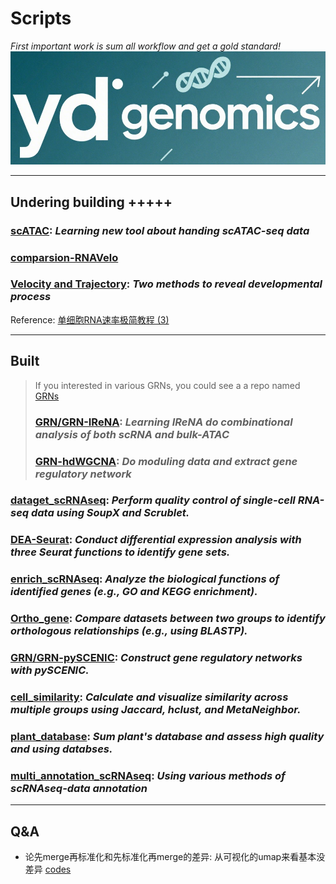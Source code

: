 # Scripts
*First important work is sum all workflow and get a gold standard!*
![ydgenomics logo](pngs/ydgenomics_bar_logo.png)

---

## Undering building +++++

### [scATAC](scATAC): *Learning new tool about handing scATAC-seq data*

### [comparsion-RNAVelo](Trajectory/Velocity)

### [Velocity and Trajectory](Trajectory): *Two methods to reveal developmental process*
  Reference: [单细胞RNA速率极简教程 (3)](https://mp.weixin.qq.com/s/JAVNLCZGJlmDkzHwoD106g)

---

## Built
  > If you interested in various GRNs, you could see a a repo named [GRNs](https://github.com/ydgenomics/GRNs)
  > ### [GRN/GRN-IReNA](GRN/GRN-IReNA): *Learning IReNA do combinational analysis of both scRNA and bulk-ATAC*
  > ### [GRN-hdWGCNA](GRN/GRN-hdWGCNA): *Do moduling data and extract gene regulatory network*

  ### [**dataget_scRNAseq**](dataget_scRNAseq): *Perform quality control of single-cell RNA-seq data using SoupX and Scrublet.*

  ### [**DEA-Seurat**](DEA-Seurat): *Conduct differential expression analysis with three Seurat functions to identify gene sets.*

  ### [**enrich_scRNAseq**](enrich_scRNAseq): *Analyze the biological functions of identified genes (e.g., GO and KEGG enrichment).*

  ### [**Ortho_gene**](Ortho_gene): *Compare datasets between two groups to identify orthologous relationships (e.g., using BLASTP).*

  ### [**GRN/GRN-pySCENIC**](GRN/GRN-pySCENIC): *Construct gene regulatory networks with pySCENIC.*

  ### [**cell_similarity**](cell_similarity): *Calculate and visualize similarity across multiple groups using Jaccard, hclust, and MetaNeighbor.*

  ### [**plant_database**](plant_database.md): *Sum plant's database and assess high quality and using databses.*

  ### [**multi_annotation_scRNAseq**](multi_annotation_scRNAseq): *Using various methods of  scRNAseq-data annotation*
---

## Q&A
  - 论先merge再标准化和先标准化再merge的差异: 从可视化的umap来看基本没差异 [codes](temp/test_merge.R)